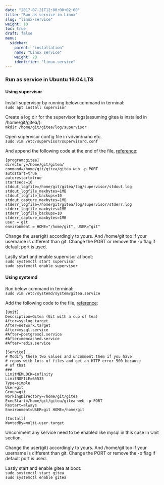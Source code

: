 ```yaml
---
date: "2017-07-21T12:00:00+02:00"
title: "Run as service in Linux"
slug: "linux-service"
weight: 10
toc: true
draft: false
menu:
  sidebar:
    parent: "installation"
    name: "Linux service"
    weight: 20
    identifier: "linux-service"
---
```


### Run as service in Ubuntu 16.04 LTS  
 
#### Using supervisor  

Install supervisor by running below command in terminal:  
```sudo apt install supervisor```  

Create a log dir for the supervisor logs(assuming gitea is installed in /home/git/gitea/):  
```mkdir /home/git/gitea/log/supervisor```  

Open supervisor config file in vi/vim/nano etc.  
```sudo vim /etc/supervisor/supervisord.conf```  

And append the following code at the end of the file, [reference](https://github.com/go-gitea/gitea/blob/master/contrib/supervisor/gitea):  
```
[program:gitea]
directory=/home/git/gitea/
command=/home/git/gitea/gitea web -p PORT
autostart=true
autorestart=true
startsecs=10
stdout_logfile=/home/git/gitea/log/supervisor/stdout.log
stdout_logfile_maxbytes=1MB
stdout_logfile_backups=10
stdout_capture_maxbytes=1MB
stderr_logfile=/home/git/gitea/log/supervisor/stderr.log
stderr_logfile_maxbytes=1MB
stderr_logfile_backups=10
stderr_capture_maxbytes=1MB
user = git
environment = HOME="/home/git", USER="git"
```  

Change the user(git) accordingly to yours. And /home/git too if your username is different than git. Change the PORT or remove the -p flag if default port is used.  

Lastly start and enable supervisor at boot:  
```sudo systemctl start supervisor```  
```sudo systemctl enable supervisor```  

 
#### Using systemd  

Run below command in terminal:  
```sudo vim /etc/systemd/system/gitea.service```  

Add the following code to the file, [reference](https://github.com/go-gitea/gitea/blob/master/contrib/systemd/gitea.service):  
```
[Unit]
Description=Gitea (Git with a cup of tea)
After=syslog.target
After=network.target
After=mysql.service
#After=postgresql.service
#After=memcached.service
#After=redis.service

[Service]
# Modify these two values and uncomment them if you have
# repos with lots of files and get an HTTP error 500 because
# of that
###
LimitMEMLOCK=infinity
LimitNOFILE=65535
Type=simple
User=git
Group=git
WorkingDirectory=/home/git/gitea
ExecStart=/home/git/gitea/gitea web -p PORT
Restart=always
Environment=USER=git HOME=/home/git

[Install]
WantedBy=multi-user.target
```  

Uncomment any service need to be enabled like mysql in this case in Unit section.  

Change the user(git) accordingly to yours. And /home/git too if your username is different than git. Change the PORT or remove the -p flag if default port is used.  

Lastly start and enable gitea at boot:  
```sudo systemctl start gitea```  
```sudo systemctl enable gitea```  
